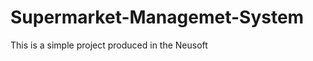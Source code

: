 Supermarket-Managemet-System
============================

This is a simple project produced in the Neusoft

